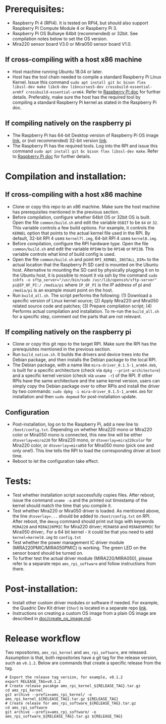 # Prerequisites:
- Raspberry Pi 4 (RPI4). It is tested on RPI4, but should also support Raspberry Pi Compute Module 4 or Raspberry Pi 3.
- Raspberry Pi OS Bullseye 64bit (recommended) or 32bit. See compilation notes below to set the OS version.
- Mira220 sensor board V3.0 or Mira050 sensor board V1.0.
## If cross-compiling with a host x86 machine
- Host machine running Ubuntu 18.04 or later.
- Host has the tool chain needed to compile a standard Raspberry Pi Linux Kernel. Issue this command `sudo apt install git bc bison flex libssl-dev make libc6-dev libncurses5-dev crossbuild-essential-armhf crossbuild-essential-arm64`. Refer to [Raspberry Pi doc](https://www.raspberrypi.com/documentation/computers/linux_kernel.html#cross-compiling-the-kernel) for further details. Preferably, make sure the host has the required tool by compiling a standard Raspberry Pi kernel as stated in the Raspberry Pi doc.
## If compiling natively on the raspberry pi
- The Raspberry Pi has 64-bit Desktop version of Raspberry Pi OS image [link](https://downloads.raspberrypi.org/raspios_arm64/images/raspios_arm64-2022-09-07/), or (not recommended) 32-bit version [link](https://downloads.raspberrypi.org/raspios_full_armhf/images/raspios_full_armhf-2022-09-07/).
- The Raspberry Pi has the required tools. Log into the RPI and issue this command `sudo apt install git bc bison flex libssl-dev make`. Refer to [Raspberry Pi doc](https://www.raspberrypi.com/documentation/computers/linux_kernel.html#building-the-kernel-locally) for further details.

# Compilation and installation:
## If cross-compiling with a host x86 machine
- Clone or copy this repo to an x86 machine. Make sure the host machine has prerequisites mentioned in the previous section.
- Before compilation, configure whether 64bit OS or 32bit OS is built. Open the file `common/build.sh` and edit the variable `OSBIT` to be `64` or `32`. This variable controls a few build options. For example, it controls the `KERNEL` option that points to the actual kernel file used in the RPI. By default, 32-bit RPI 4 uses `kernel7l.img`, 64-bit RPI 4 uses `kernel8.img`.
- Before compilation, configure the RPI hardware type. Open the file `common/build.sh` and edit the variable `RPIHW` to be `RPI4B` or `RPI3B`. This variable controls what kind of build config is used.
- Open the file `common/build.sh` and point `RPI_KERNEL_INSTALL_DIR=` to the actual location that the Raspberry Pi SD card is mounted on the Ubuntu host. Alternative to mounting the SD card by physically plugging it on to the Ubuntu host, it is possible to mount it via ssh by the command `sudo sshfs -o sftp_server="/usr/bin/sudo /usr/lib/openssh/sftp-server" pi@IP_OF_PI:/ /media/pi` where `IP_OF_PI` is the IP address of pi and `/media/pi` is an example mount point on the host.
- Run `build_all.sh`. The script performs the following: (1) Download a specific version of Linux kernel source; (2) Apply Mira220 and Mira050 related source code and patches; (3) Prepare compilation script; (4) Performs actual compilation and installation. To re-run the `build_all.sh` for a specific step, comment out the parts that are not relevant.
## If compiling natively on the raspberry pi
- Clone or copy this git repo to the target RPI. Make sure the RPI has the prerequisites mentioned in the previous section.
- Run `build_native.sh`. It builds the drivers and device trees into the Debian package, and then installs the Debian package to the local RPI.
- The Debian package, with a name like `mira-driver_0.1.5-1_arm64.deb`, is built for a specific architecture (check via `dpkg --print-architecture`) and a specific kernel version (check via `uname -r`) of the RPI. If other RPIs have the same architecture and the same kernel version, users can simply copy the Debian package over to other RPIs and install the driver by two commands: `sudo dpkg -i mira-driver_0.1.5-1_arm64.deb` for installation and then `sudo depmod` for post-installation update.

## Configuration
- Post-installation, log on to the Raspberry Pi, add a new line to `/boot/config.txt`. Depending on whether Mira220 mono or Mira220 color or Mira050 mono is connected, this new line will be either `dtoverlay=mira220` for Mira220 mono, or `dtoverlay=mira220color` for Mira220 color, or `dtoverlay=mira050` for Mira050 mono (pick one and only one!). This line tells the RPI to load the corresponding driver at boot time.
- Reboot to let the configuration take effect.

# Tests:
- Test whether installation script successfully copies files. After reboot, issue the command `uname -a` and the printed out timestamp of the kernel should match the time that you compile it.
- Test whether Mira220 or Mira050 driver is loaded. As mentioned above, the line `dtoverlay=...` should be added to `/boot/config.txt` on RPI. After reboot, the `dmesg` command should print out logs with keywords `MIRA220` and `MIRA220PMIC` for Mira220 driver; `MIRA050` and `MIRA050PMIC` for Mira050 driver;. For a 64 bit kernel - it could be that you need to add `kernel=kernel8.img` to `config.txt`
- Test whether the power management IC driver module (MIRA220PMIC/MIRA050PMIC) is working. The green LED on the sensor board should be turned on.
- To further test the actual driver module (MIRA220/MIRA050), please refer to a separate repo `ams_rpi_software` and follow instructions from there.

# Post-installation:
- Install other custom driver modules or software if needed. For example, the Quadric Dev Kit driver (`thor`) is located in a separate repo [link](https://gittf.ams-osram.info/cis_solutions/raspberry_evk/quadric_driver).
- Instructions on creating a custom OS image from a plain OS image are described in [doc/create_os_image.md](doc/create_os_image.md).

# Release workflow
Two repositories, `ams_rpi_kernel` and `ams_rpi_software`, are released. Assumption is that, both repositories have a git tag for the release version, such as `v0.1.2`. Below are commands that create a specific release from the tag.
```
# Export the release tag version, for example, v0.1.2
export RELEASE_TAG=v0.1.2
# Create release pacakge ams_rpi_kernel_${RELEASE_TAG}.tar.gz
cd ams_rpi_kernel
git archive --prefix=ams_rpi_kernel/ -o ams_rpi_kernel_${RELEASE_TAG}.tar.gz ${RELEASE_TAG}
# Create release for ams_rpi_software_${RELEASE_TAG}.tar.gz
cd ams_rpi_software
git archive --prefix=ams_rpi_software/ -o ams_rpi_software_${RELEASE_TAG}.tar.gz ${RELEASE_TAG}
```
